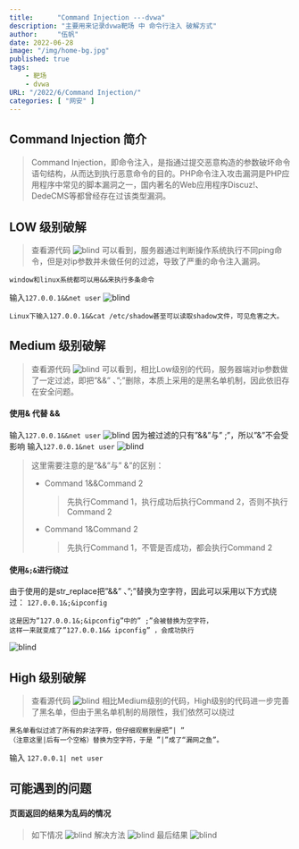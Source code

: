 ```yaml
---
title:      "Command Injection ---dvwa"
description: "主要用来记录dvwa靶场 中 命令行注入 破解方式"
author:     "伍帆"
date: 2022-06-28
image: "/img/home-bg.jpg"
published: true
tags:
    - 靶场
    - dvwa
URL: "/2022/6/Command Injection/"
categories: [ "网安" ]
---
```

##  Command Injection 简介
>Command Injection，即命令注入，是指通过提交恶意构造的参数破坏命令语句结构，从而达到执行恶意命令的目的。PHP命令注入攻击漏洞是PHP应用程序中常见的脚本漏洞之一，国内著名的Web应用程序Discuz!、DedeCMS等都曾经存在过该类型漏洞。

## LOW 级别破解
>查看源代码
![blind](/img/Command/low.png)
> 可以看到，服务器通过判断操作系统执行不同ping命令，但是对ip参数并未做任何的过滤，导致了严重的命令注入漏洞。

    window和linux系统都可以用&&来执行多条命令
输入`127.0.0.1&&net user`
![blind](/img/Command/1-1.png)

    Linux下输入127.0.0.1&&cat /etc/shadow甚至可以读取shadow文件，可见危害之大。

## Medium 级别破解
>查看源代码
![blind](/img/Command/mediun.png)
> 可以看到，相比Low级别的代码，服务器端对ip参数做了一定过滤，即把”&&” 、”;”删除，本质上采用的是黑名单机制，因此依旧存在安全问题。
#### 使用& 代替 &&
输入`127.0.0.1&&net user`
![blind](/img/Command/2-2.png)
因为被过滤的只有”&&”与” ;”，所以”&”不会受影响 
输入`127.0.0.1&net user`
![blind](/img/Command/2-1.png)
>这里需要注意的是”&&”与” &”的区别：
>* Command 1&&Command 2
>   >先执行Command 1，执行成功后执行Command 2，否则不执行Command 2
>* Command 1&Command 2
>   >先执行Command 1，不管是否成功，都会执行Command 2
 
#### 使用`&;&`进行绕过
由于使用的是str_replace把”&&” 、”;”替换为空字符，因此可以采用以下方式绕过：
`127.0.0.1&;&ipconfig`
    
    这是因为”127.0.0.1&;&ipconfig”中的” ;”会被替换为空字符，
    这样一来就变成了”127.0.0.1&& ipconfig” ，会成功执行
![blind](/img/Command/2-3.png)


## High 级别破解
>查看源代码
![blind](/img/Command/high.png)
>相比Medium级别的代码，High级别的代码进一步完善了黑名单，但由于黑名单机制的局限性，我们依然可以绕过

    黑名单看似过滤了所有的非法字符，但仔细观察到是把”| ”
    （注意这里|后有一个空格）替换为空字符，于是 ”|”成了“漏网之鱼”。
输入 `127.0.0.1| net user`


##  可能遇到的问题

#### 页面返回的结果为乱码的情况
>如下情况
![blind](/img/Command/3-1.png)
> 解决方法
![blind](/img/Command/3-2.png)
> 最后结果
![blind](/img/Command/3-3.png)

